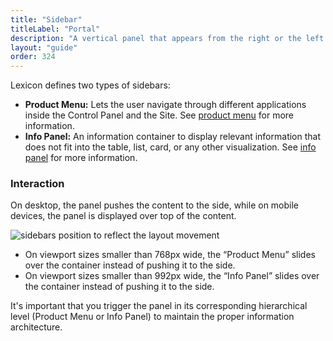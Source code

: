 ```yaml
---
title: "Sidebar"
titleLabel: "Portal"
description: "A vertical panel that appears from the right or the left side of the screen, triggered by a button."
layout: "guide"
order: 324
---
```



Lexicon defines two types of sidebars:
* **Product Menu:** Lets the user navigate through different applications inside the Control Panel and the Site. See [product menu](../../satellite-components/sidebar/product-menu) for more information.
* **Info Panel:** An information container to display relevant information that does not fit into the table, list, card, or any other visualization. See [info panel](../../satellite-components/sidebar/infopanel) for more information.

### Interaction

On desktop, the panel pushes the content to the side, while on mobile devices, the panel is displayed over top of the content.

![sidebars position to reflect the layout movement](/images/lexicon/SidebarInfoPanelRespPM-IP-Open.jpg)

* On viewport sizes smaller than 768px wide, the “Product Menu” slides over the container instead of pushing it to the side.
* On viewport sizes smaller than 992px wide, the “Info Panel” slides over the container instead of pushing it to the side.

It's important that you trigger the panel in its corresponding hierarchical level (Product Menu or Info Panel) to maintain the proper information architecture.
